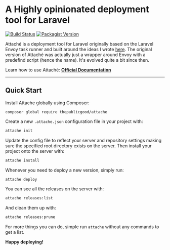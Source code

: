 # A Highly opinionated deployment tool for Laravel

[![Build Status](https://travis-ci.org/tpg/attache.svg?branch=master)](https://travis-ci.org/tpg/attache)
[![Packagist Version](https://img.shields.io/packagist/v/thepublicgood/attache)](https://packagist.org/packages/thepublicgood/attache)

Attaché is a deployment tool for Laravel originally based on the Laravel Envoy task runner and built around the ideas I wrote [here](https://medium.com/@warrickbayman/zero-downtime-laravel-deployments-with-envoy-version-2-227c8259e31c). The original version of Attaché was actually just a wrapper around Envoy with a predefind script (hence the name). It's evolved quite a bit since then.

Learn how to use Attaché: **[Official Documentation](https://tpg.github.io/attache)**

---
## Quick Start

Install Attache globally using Composer:

```
composer global require thepublicgood/attache
```

Create a new `.attache.json` configuration file in your project with:

```bash
attache init
```

Update the config file to reflect your server and repository settings making sure the specified root directory exists on the server. Then install your project onto the server with: 

```bash
attache install
```

Whenever you need to deploy a new version, simply run:

```bash
attache deploy
```

You can see all the releases on the server with:

```bash
attache releases:list
```

And clean them up with:

```bash
attache releases:prune
```

For more things you can do, simple run `attache` without any commands to get a list.

**Happy deploying!**
